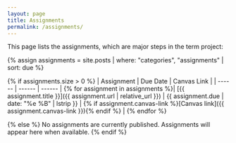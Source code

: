 ```yaml
---
layout: page
title: Assignments
permalink: /assignments/
---
```


This page lists the assignments, which are major steps in the term project:

{% assign assignments = site.posts | where: "categories", "assignments" | sort: due %}

{% if assignments.size > 0 %}
| Assignment | Due Date | Canvas Link |
| ------ | ------ | ------ |
{% for assignment in assignments %}| [{{ assignment.title }}]({{ assignment.url | relative_url }}) | {{ assignment.due | date: "%e %B" | lstrip }} | {% if assignment.canvas-link %}[Canvas link]({{ assignment.canvas-link }}){% endif %} |
{% endfor %}

{% else %}
No assignments are currently published. Assignments will appear here when available.
{% endif %}
